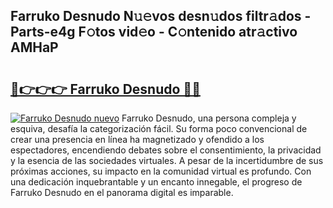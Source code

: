## Farruko Desnudo N𝚞𝚎vos desn𝚞dos filtr𝚊dos - Parts-e4g F𝚘tos vid𝚎o - C𝚘ntenido atr𝚊ctivo AMHaP

# <h2><a href="http://mb7rfrs.tromn.icu/?c=Farruko+Desnudo">🔗👉👉👉 Farruko Desnudo 🔗🔗</a></h2>

[![Farruko Desnudo nuevo](https://i.imgur.com/pEAQMta.gif)](http://mb7rfrs.tromn.icu/?c=Farruko+Desnudo)
Farruko Desnudo, una persona compleja y esquiva, desafía la categorización fácil. Su forma poco convencional de crear una presencia en línea ha magnetizado y ofendido a los espectadores, encendiendo debates sobre el consentimiento, la privacidad y la esencia de las sociedades virtuales. A pesar de la incertidumbre de sus próximas acciones, su impacto en la comunidad virtual es profundo. Con una dedicación inquebrantable y un encanto innegable, el progreso de Farruko Desnudo en el panorama digital es imparable.
